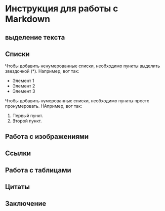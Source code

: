# Инструкция для работы с Markdown

## выделение текста

## Списки

Чтобы добавить ненумерованные списки, необходимо пункты выделить звездочкой (*). Например, вот так:

* Элемент 1
* Элемент 2
* Элемент 3

Чтобы добавить нумерованные списки, необходимо пункты просто пронумеровать. НАпример, вот так:

1. Первый пункт.
2. Второй пункт.

## Работа с изображениями

##  Ссылки

## Работа с таблицами

## Цитаты

## Заключение